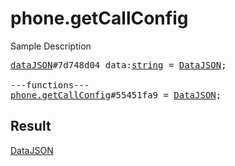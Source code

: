 # phone.getCallConfig

Sample Description

<pre>
<a href="../constructor/dataJSON">dataJSON</a>#7d748d04 data:<a href="../type/string.md">string</a> = <a href="../type/DataJSON.md">DataJSON</a>;

---functions---
<a href="../method/phone.getCallConfig.md">phone.getCallConfig</a>#55451fa9 = <a href="../type/DataJSON.md">DataJSON</a>;</pre>

## Result

<a href="../type/DataJSON.md">DataJSON</a>

